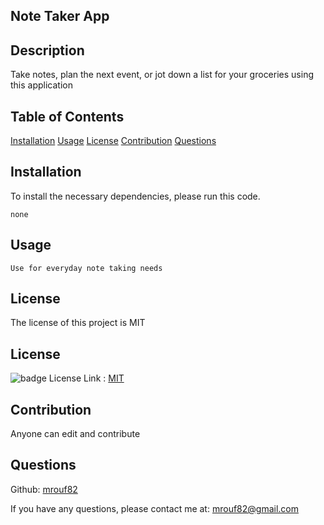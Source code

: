 
  ## Note Taker App 
    
  ## Description
  Take notes, plan the next event, or jot down a list for your groceries  using this application
  
  ## Table of Contents
  [Installation](#installation)
  [Usage](#usage)
  [License](#license)
  [Contribution](#contribution)
  [Questions](#questions)

  ## Installation
  
  To install the necessary dependencies, please run this code.
  ```
  none
  ```
  
  ## Usage
  ```
  Use for everyday note taking needs
  ```
  ## License
  
  The license of this project is MIT
  ## License  
   ![badge](https://img.shields.io/badge/license-MIT-blueviolet)
 License Link :  [MIT](https://opensource.org/licenses/MIT)
  

  ## Contribution 
  Anyone can edit and contribute
  ## Questions
   Github: [mrouf82](https://github.com/mrouf82)

  If you have any questions, please contact me at: mrouf82@gmail.com
  